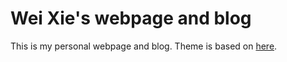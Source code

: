 # Wei Xie's webpage and blog

This is my personal webpage and blog. Theme is based on [here](http://people.csail.mit.edu/gchauras).
